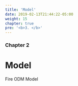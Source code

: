 ```yaml
---
title: 'Model'
date: 2019-02-13T21:44:22-05:00
weight: 15
chapter: true
pre: '<b>3. </b>'
---
```


### Chapter 2

# Model

Fire ODM Model
